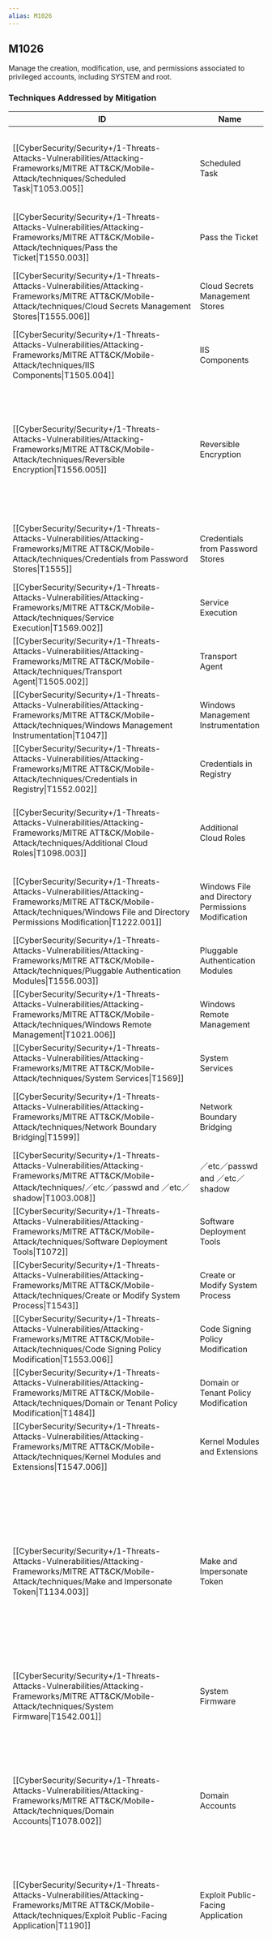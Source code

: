 ```yaml
---
alias: M1026
---
```


## M1026

Manage the creation, modification, use, and permissions associated to privileged accounts, including SYSTEM and root.


### Techniques Addressed by Mitigation

| ID | Name | Description |
| --- | --- | --- |
| [[CyberSecurity/Security+/1-Threats-Attacks-Vulnerabilities/Attacking-Frameworks/MITRE ATT&CK/Mobile-Attack/techniques/Scheduled Task\|T1053.005]] | Scheduled Task | Configure the Increase Scheduling Priority option to only allow the Administrators group the rights to schedule a priority process. This can be configured through GPO: Computer Configuration > [Policies] > Windows Settings > Security Settings > Local Policies > User Rights Assignment: Increase scheduling priority. (Citation: TechNet Scheduling Priority) |
| [[CyberSecurity/Security+/1-Threats-Attacks-Vulnerabilities/Attacking-Frameworks/MITRE ATT&CK/Mobile-Attack/techniques/Pass the Ticket\|T1550.003]] | Pass the Ticket | Limit domain admin account permissions to domain controllers and limited servers. Delegate other admin functions to separate accounts.(Citation: ADSecurity AD Kerberos Attacks) |
| [[CyberSecurity/Security+/1-Threats-Attacks-Vulnerabilities/Attacking-Frameworks/MITRE ATT&CK/Mobile-Attack/techniques/Cloud Secrets Management Stores\|T1555.006]] | Cloud Secrets Management Stores | Limit the number of cloud accounts and services with permission to query the secrets manager to only those required. Ensure that accounts and services with permissions to query the secrets manager only have access to the secrets they require. |
| [[CyberSecurity/Security+/1-Threats-Attacks-Vulnerabilities/Attacking-Frameworks/MITRE ATT&CK/Mobile-Attack/techniques/IIS Components\|T1505.004]] | IIS Components | Do not allow administrator accounts that have permissions to add IIS components to be used for day-to-day operations that may expose these permissions to potential adversaries and/or other unprivileged systems. |
| [[CyberSecurity/Security+/1-Threats-Attacks-Vulnerabilities/Attacking-Frameworks/MITRE ATT&CK/Mobile-Attack/techniques/Reversible Encryption\|T1556.005]] | Reversible Encryption | Audit domain and local accounts as well as their permission levels routinely to look for situations that could allow an adversary to gain wide access by obtaining credentials of a privileged account.(Citation: TechNet Credential Theft)(Citation: TechNet Least Privilege) These audits should also include if default accounts have been enabled, or if new local accounts are created that have not be authorized. Follow best practices for design and administration of an enterprise network to limit privileged account use across administrative tiers.(Citation: Microsoft Securing Privileged Access) |
| [[CyberSecurity/Security+/1-Threats-Attacks-Vulnerabilities/Attacking-Frameworks/MITRE ATT&CK/Mobile-Attack/techniques/Credentials from Password Stores\|T1555]] | Credentials from Password Stores | Limit the number of accounts and services with permission to query information from password stores to only those required. Ensure that accounts and services with permissions to query password stores only have access to the secrets they require. |
| [[CyberSecurity/Security+/1-Threats-Attacks-Vulnerabilities/Attacking-Frameworks/MITRE ATT&CK/Mobile-Attack/techniques/Service Execution\|T1569.002]] | Service Execution | Ensure that permissions disallow services that run at a higher permissions level from being created or interacted with by a user with a lower permission level. |
| [[CyberSecurity/Security+/1-Threats-Attacks-Vulnerabilities/Attacking-Frameworks/MITRE ATT&CK/Mobile-Attack/techniques/Transport Agent\|T1505.002]] | Transport Agent | Do not allow administrator accounts that have permissions to add component software on these services to be used for day-to-day operations that may expose them to potential adversaries on unprivileged systems.  |
| [[CyberSecurity/Security+/1-Threats-Attacks-Vulnerabilities/Attacking-Frameworks/MITRE ATT&CK/Mobile-Attack/techniques/Windows Management Instrumentation\|T1047]] | Windows Management Instrumentation | Prevent credential overlap across systems of administrator and privileged accounts. (Citation: FireEye WMI 2015) |
| [[CyberSecurity/Security+/1-Threats-Attacks-Vulnerabilities/Attacking-Frameworks/MITRE ATT&CK/Mobile-Attack/techniques/Credentials in Registry\|T1552.002]] | Credentials in Registry | If it is necessary that software must store credentials in the Registry, then ensure the associated accounts have limited permissions so they cannot be abused if obtained by an adversary. |
| [[CyberSecurity/Security+/1-Threats-Attacks-Vulnerabilities/Attacking-Frameworks/MITRE ATT&CK/Mobile-Attack/techniques/Additional Cloud Roles\|T1098.003]] | Additional Cloud Roles | Ensure that all accounts use the least privileges they require. In Azure AD environments, consider using Privileged Identity Management (PIM) to define roles that require two or more approvals before assignment to users.(Citation: Microsoft Requests for Azure AD Roles in Privileged Identity Management) |
| [[CyberSecurity/Security+/1-Threats-Attacks-Vulnerabilities/Attacking-Frameworks/MITRE ATT&CK/Mobile-Attack/techniques/Windows File and Directory Permissions Modification\|T1222.001]] | Windows File and Directory Permissions Modification | Ensure critical system files as well as those known to be abused by adversaries have restrictive permissions and are owned by an appropriately privileged account, especially if access is not required by users nor will inhibit system functionality. |
| [[CyberSecurity/Security+/1-Threats-Attacks-Vulnerabilities/Attacking-Frameworks/MITRE ATT&CK/Mobile-Attack/techniques/Pluggable Authentication Modules\|T1556.003]] | Pluggable Authentication Modules | Limit access to the root account and prevent users from modifying PAM components through proper privilege separation (ex SELinux, grsecurity, AppArmor, etc.) and limiting Privilege Escalation opportunities. |
| [[CyberSecurity/Security+/1-Threats-Attacks-Vulnerabilities/Attacking-Frameworks/MITRE ATT&CK/Mobile-Attack/techniques/Windows Remote Management\|T1021.006]] | Windows Remote Management | If the service is necessary, lock down critical enclaves with separate WinRM accounts and permissions. |
| [[CyberSecurity/Security+/1-Threats-Attacks-Vulnerabilities/Attacking-Frameworks/MITRE ATT&CK/Mobile-Attack/techniques/System Services\|T1569]] | System Services | Ensure that permissions disallow services that run at a higher permissions level from being created or interacted with by a user with a lower permission level. |
| [[CyberSecurity/Security+/1-Threats-Attacks-Vulnerabilities/Attacking-Frameworks/MITRE ATT&CK/Mobile-Attack/techniques/Network Boundary Bridging\|T1599]] | Network Boundary Bridging | Restrict administrator accounts to as few individuals as possible, following least privilege principles.  Prevent credential overlap across systems of administrator and privileged accounts, particularly between network and non-network platforms, such as servers or endpoints. |
| [[CyberSecurity/Security+/1-Threats-Attacks-Vulnerabilities/Attacking-Frameworks/MITRE ATT&CK/Mobile-Attack/techniques/／etc／passwd and ／etc／shadow\|T1003.008]] | ／etc／passwd and ／etc／shadow | Follow best practices in restricting access to privileged accounts to avoid hostile programs from accessing such sensitive information. |
| [[CyberSecurity/Security+/1-Threats-Attacks-Vulnerabilities/Attacking-Frameworks/MITRE ATT&CK/Mobile-Attack/techniques/Software Deployment Tools\|T1072]] | Software Deployment Tools | Grant access to application deployment systems only to a limited number of authorized administrators. |
| [[CyberSecurity/Security+/1-Threats-Attacks-Vulnerabilities/Attacking-Frameworks/MITRE ATT&CK/Mobile-Attack/techniques/Create or Modify System Process\|T1543]] | Create or Modify System Process | Manage the creation, modification, use, and permissions associated to privileged accounts, including SYSTEM and root. |
| [[CyberSecurity/Security+/1-Threats-Attacks-Vulnerabilities/Attacking-Frameworks/MITRE ATT&CK/Mobile-Attack/techniques/Code Signing Policy Modification\|T1553.006]] | Code Signing Policy Modification | Limit the usage of local administrator and domain administrator accounts to be used for day-to-day operations that may expose them to potential adversaries. |
| [[CyberSecurity/Security+/1-Threats-Attacks-Vulnerabilities/Attacking-Frameworks/MITRE ATT&CK/Mobile-Attack/techniques/Domain or Tenant Policy Modification\|T1484]] | Domain or Tenant Policy Modification | Use least privilege and protect administrative access to the Domain Controller and Active Directory Federation Services (AD FS) server. Do not create service accounts with administrative privileges. |
| [[CyberSecurity/Security+/1-Threats-Attacks-Vulnerabilities/Attacking-Frameworks/MITRE ATT&CK/Mobile-Attack/techniques/Kernel Modules and Extensions\|T1547.006]] | Kernel Modules and Extensions | Limit access to the root account and prevent users from loading kernel modules and extensions through proper privilege separation and limiting Privilege Escalation opportunities. |
| [[CyberSecurity/Security+/1-Threats-Attacks-Vulnerabilities/Attacking-Frameworks/MITRE ATT&CK/Mobile-Attack/techniques/Make and Impersonate Token\|T1134.003]] | Make and Impersonate Token | Limit permissions so that users and user groups cannot create tokens. This setting should be defined for the local system account only. GPO: Computer Configuration > [Policies] > Windows Settings > Security Settings > Local Policies > User Rights Assignment: Create a token object. (Citation: Microsoft Create Token) Also define who can create a process level token to only the local and network service through GPO: Computer Configuration > [Policies] > Windows Settings > Security Settings > Local Policies > User Rights Assignment: Replace a process level token.(Citation: Microsoft Replace Process Token)<br /><br />Administrators should log in as a standard user but run their tools with administrator privileges using the built-in access token manipulation command <code>runas</code>.(Citation: Microsoft runas) |
| [[CyberSecurity/Security+/1-Threats-Attacks-Vulnerabilities/Attacking-Frameworks/MITRE ATT&CK/Mobile-Attack/techniques/System Firmware\|T1542.001]] | System Firmware | Prevent adversary access to privileged accounts or access necessary to perform this technique. |
| [[CyberSecurity/Security+/1-Threats-Attacks-Vulnerabilities/Attacking-Frameworks/MITRE ATT&CK/Mobile-Attack/techniques/Domain Accounts\|T1078.002]] | Domain Accounts | Audit domain account permission levels routinely to look for situations that could allow an adversary to gain wide access by obtaining credentials of a privileged account. Do not put user or admin domain accounts in the local administrator groups across systems unless they are tightly controlled and use of accounts is segmented, as this is often equivalent to having a local administrator account with the same password on all systems. Follow best practices for design and administration of an enterprise network to limit privileged account use across administrative tiers. Limit credential overlap across systems to prevent access if account credentials are obtained. |
| [[CyberSecurity/Security+/1-Threats-Attacks-Vulnerabilities/Attacking-Frameworks/MITRE ATT&CK/Mobile-Attack/techniques/Exploit Public-Facing Application\|T1190]] | Exploit Public-Facing Application | Use least privilege for service accounts will limit what permissions the exploited process gets on the rest of the system. |
| [[CyberSecurity/Security+/1-Threats-Attacks-Vulnerabilities/Attacking-Frameworks/MITRE ATT&CK/Mobile-Attack/techniques/Cloud Accounts\|T1078.004]] | Cloud Accounts | Review privileged cloud account permission levels routinely to look for those that could allow an adversary to gain wide access, such as Global Administrator and Privileged Role Administrator in Azure AD.(Citation: TechNet Credential Theft)(Citation: TechNet Least Privilege)(Citation: Microsoft Azure security baseline for Azure Active Directory) These reviews should also check if new privileged cloud accounts have been created that were not authorized. For example, in Azure AD environments configure alerts to notify when accounts have gone many days without using privileged roles, as these roles may be able to be removed.(Citation: Microsoft Security Alerts for Azure AD Roles) Consider using temporary, just-in-time (JIT) privileged access to Azure AD resources rather than permanently assigning privileged roles.(Citation: Microsoft Azure security baseline for Azure Active Directory) |
| [[CyberSecurity/Security+/1-Threats-Attacks-Vulnerabilities/Attacking-Frameworks/MITRE ATT&CK/Mobile-Attack/techniques/Local Accounts\|T1078.003]] | Local Accounts | Audit local accounts permission levels routinely to look for situations that could allow an adversary to gain wide access by obtaining credentials of a privileged account. (Citation: TechNet Credential Theft) (Citation: TechNet Least Privilege) Limit the usage of local administrator accounts to be used for day-to-day operations that may expose them to potential adversaries. <br /><br />For example, audit the use of service accounts in Kubernetes, and avoid automatically granting them access to the Kubernetes API if this is not required.(Citation: Kubernetes Service Accounts) Implementing LAPS may also help prevent reuse of local administrator credentials across a domain.(Citation: Microsoft Remote Use of Local) |
| [[CyberSecurity/Security+/1-Threats-Attacks-Vulnerabilities/Attacking-Frameworks/MITRE ATT&CK/Mobile-Attack/techniques/Silver Ticket\|T1558.002]] | Silver Ticket | Limit service accounts to minimal required privileges, including membership in privileged groups such as Domain Administrators.(Citation: AdSecurity Cracking Kerberos Dec 2015) |
| [[CyberSecurity/Security+/1-Threats-Attacks-Vulnerabilities/Attacking-Frameworks/MITRE ATT&CK/Mobile-Attack/techniques/Build Image on Host\|T1612]] | Build Image on Host | Ensure containers are not running as root by default. In Kubernetes environments, consider defining Pod Security Standards that prevent pods from running privileged containers.(Citation: Kubernetes Hardening Guide) |
| [[CyberSecurity/Security+/1-Threats-Attacks-Vulnerabilities/Attacking-Frameworks/MITRE ATT&CK/Mobile-Attack/techniques/Trust Modification\|T1484.002]] | Trust Modification | Use the principal of least privilege and protect administrative access to domain trusts and identity tenants. |
| [[CyberSecurity/Security+/1-Threats-Attacks-Vulnerabilities/Attacking-Frameworks/MITRE ATT&CK/Mobile-Attack/techniques/Additional Email Delegate Permissions\|T1098.002]] | Additional Email Delegate Permissions | Do not allow domain administrator accounts to be used for day-to-day operations that may expose them to potential adversaries on unprivileged systems. |
| [[CyberSecurity/Security+/1-Threats-Attacks-Vulnerabilities/Attacking-Frameworks/MITRE ATT&CK/Mobile-Attack/techniques/NTDS\|T1003.003]] | NTDS | Do not put user or admin domain accounts in the local administrator groups across systems unless they are tightly controlled, as this is often equivalent to having a local administrator account with the same password on all systems. Follow best practices for design and administration of an enterprise network to limit privileged account use across administrative tiers. |
| [[CyberSecurity/Security+/1-Threats-Attacks-Vulnerabilities/Attacking-Frameworks/MITRE ATT&CK/Mobile-Attack/techniques/Linux and Mac File and Directory Permissions Modification\|T1222.002]] | Linux and Mac File and Directory Permissions Modification | Ensure critical system files as well as those known to be abused by adversaries have restrictive permissions and are owned by an appropriately privileged account, especially if access is not required by users nor will inhibit system functionality. |
| [[CyberSecurity/Security+/1-Threats-Attacks-Vulnerabilities/Attacking-Frameworks/MITRE ATT&CK/Mobile-Attack/techniques/TFTP Boot\|T1542.005]] | TFTP Boot | Use of Authentication, Authorization, and Accounting (AAA) systems will limit actions administrators can perform and provide a history of user actions to detect unauthorized use and abuse. TACACS+ can keep control over which commands administrators are permitted to use through the configuration of authentication and command authorization. (Citation: Cisco IOS Software Integrity Assurance - AAA) (Citation: Cisco IOS Software Integrity Assurance - TACACS) |
| [[CyberSecurity/Security+/1-Threats-Attacks-Vulnerabilities/Attacking-Frameworks/MITRE ATT&CK/Mobile-Attack/techniques/Create Process with Token\|T1134.002]] | Create Process with Token | Limit permissions so that users and user groups cannot create tokens. This setting should be defined for the local system account only. GPO: Computer Configuration > [Policies] > Windows Settings > Security Settings > Local Policies > User Rights Assignment: Create a token object. (Citation: Microsoft Create Token) Also define who can create a process level token to only the local and network service through GPO: Computer Configuration > [Policies] > Windows Settings > Security Settings > Local Policies > User Rights Assignment: Replace a process level token.(Citation: Microsoft Replace Process Token)<br /><br />Administrators should log in as a standard user but run their tools with administrator privileges using the built-in access token manipulation command <code>runas</code>.(Citation: Microsoft runas) |
| [[CyberSecurity/Security+/1-Threats-Attacks-Vulnerabilities/Attacking-Frameworks/MITRE ATT&CK/Mobile-Attack/techniques/Forge Web Credentials\|T1606]] | Forge Web Credentials | Restrict permissions and access to the AD FS server to only originate from privileged access workstations.(Citation: FireEye ADFS) |
| [[CyberSecurity/Security+/1-Threats-Attacks-Vulnerabilities/Attacking-Frameworks/MITRE ATT&CK/Mobile-Attack/techniques/Component Object Model\|T1559.001]] | Component Object Model | Modify Registry settings (directly or using Dcomcnfg.exe) in `HKEY_LOCAL_MACHINE\\SOFTWARE\\Classes\\AppID\\{AppID_GUID}` associated with the process-wide security of individual COM applications.(Citation: Microsoft Process Wide Com Keys)<br /><br />Modify Registry settings (directly or using Dcomcnfg.exe) in `HKEY_LOCAL_MACHINE\\SOFTWARE\\Microsoft\\Ole` associated with system-wide security defaults for all COM applications that do no set their own process-wide security.(Citation: Microsoft System Wide Com Keys) (Citation: Microsoft COM ACL) |
| [[CyberSecurity/Security+/1-Threats-Attacks-Vulnerabilities/Attacking-Frameworks/MITRE ATT&CK/Mobile-Attack/techniques/Escape to Host\|T1611]] | Escape to Host | Ensure containers are not running as root by default and do not use unnecessary privileges or mounted components. In Kubernetes environments, consider defining Pod Security Standards that prevent pods from running privileged containers.(Citation: Kubernetes Hardening Guide) |
| [[CyberSecurity/Security+/1-Threats-Attacks-Vulnerabilities/Attacking-Frameworks/MITRE ATT&CK/Mobile-Attack/techniques/Cloud Account\|T1136.003]] | Cloud Account | Limit the number of accounts with permissions to create other accounts. Do not allow privileged accounts to be used for day-to-day operations that may expose them to potential adversaries on unprivileged systems. |
| [[CyberSecurity/Security+/1-Threats-Attacks-Vulnerabilities/Attacking-Frameworks/MITRE ATT&CK/Mobile-Attack/techniques/System Binary Proxy Execution\|T1218]] | System Binary Proxy Execution | Restrict execution of particularly vulnerable binaries to privileged accounts or groups that need to use it to lessen the opportunities for malicious usage. |
| [[CyberSecurity/Security+/1-Threats-Attacks-Vulnerabilities/Attacking-Frameworks/MITRE ATT&CK/Mobile-Attack/techniques/Use Alternate Authentication Material\|T1550]] | Use Alternate Authentication Material | Limit credential overlap across systems to prevent the damage of credential compromise and reduce the adversary's ability to perform Lateral Movement between systems. |
| [[CyberSecurity/Security+/1-Threats-Attacks-Vulnerabilities/Attacking-Frameworks/MITRE ATT&CK/Mobile-Attack/techniques/Container Orchestration Job\|T1053.007]] | Container Orchestration Job | Ensure containers are not running as root by default. In Kubernetes environments, consider defining Pod Security Standards that prevent pods from running privileged containers.(Citation: Kubernetes Hardening Guide) |
| [[CyberSecurity/Security+/1-Threats-Attacks-Vulnerabilities/Attacking-Frameworks/MITRE ATT&CK/Mobile-Attack/techniques/Subvert Trust Controls\|T1553]] | Subvert Trust Controls | Manage the creation, modification, use, and permissions associated to privileged accounts, including SYSTEM and root. |
| [[CyberSecurity/Security+/1-Threats-Attacks-Vulnerabilities/Attacking-Frameworks/MITRE ATT&CK/Mobile-Attack/techniques/Security Account Manager\|T1003.002]] | Security Account Manager | Do not put user or admin domain accounts in the local administrator groups across systems unless they are tightly controlled, as this is often equivalent to having a local administrator account with the same password on all systems. Follow best practices for design and administration of an enterprise network to limit privileged account use across administrative tiers. |
| [[CyberSecurity/Security+/1-Threats-Attacks-Vulnerabilities/Attacking-Frameworks/MITRE ATT&CK/Mobile-Attack/techniques/Process Injection\|T1055]] | Process Injection | Utilize Yama (ex: /proc/sys/kernel/yama/ptrace_scope) to mitigate ptrace based process injection by restricting the use of ptrace to privileged users only. Other mitigation controls involve the deployment of security kernel modules that provide advanced access control and process restrictions such as SELinux, grsecurity, and AppArmor. |
| [[CyberSecurity/Security+/1-Threats-Attacks-Vulnerabilities/Attacking-Frameworks/MITRE ATT&CK/Mobile-Attack/techniques/Abuse Elevation Control Mechanism\|T1548]] | Abuse Elevation Control Mechanism | Remove users from the local administrator group on systems.<br /><br />By requiring a password, even if an adversary can get terminal access, they must know the password to run anything in the sudoers file. Setting the timestamp_timeout to 0 will require the user to input their password every time sudo is executed. |
| [[CyberSecurity/Security+/1-Threats-Attacks-Vulnerabilities/Attacking-Frameworks/MITRE ATT&CK/Mobile-Attack/techniques/Domain Controller Authentication\|T1556.001]] | Domain Controller Authentication | Audit domain and local accounts as well as their permission levels routinely to look for situations that could allow an adversary to gain wide access by obtaining credentials of a privileged account. (Citation: TechNet Credential Theft) (Citation: TechNet Least Privilege) These audits should also include if default accounts have been enabled, or if new local accounts are created that have not be authorized. Follow best practices for design and administration of an enterprise network to limit privileged account use across administrative tiers. (Citation: Microsoft Securing Privileged Access) |
| [[CyberSecurity/Security+/1-Threats-Attacks-Vulnerabilities/Attacking-Frameworks/MITRE ATT&CK/Mobile-Attack/techniques/Container API\|T1552.007]] | Container API | Use the principle of least privilege for privileged accounts such as the service account in Kubernetes. For example, if a pod is not required to access the Kubernetes API, consider disabling the service account altogether.(Citation: Kubernetes Service Accounts) |
| [[CyberSecurity/Security+/1-Threats-Attacks-Vulnerabilities/Attacking-Frameworks/MITRE ATT&CK/Mobile-Attack/techniques/Valid Accounts\|T1078]] | Valid Accounts | Audit domain and local accounts as well as their permission levels routinely to look for situations that could allow an adversary to gain wide access by obtaining credentials of a privileged account. (Citation: TechNet Credential Theft) (Citation: TechNet Least Privilege) These audits should also include if default accounts have been enabled, or if new local accounts are created that have not be authorized. Follow best practices for design and administration of an enterprise network to limit privileged account use across administrative tiers. (Citation: Microsoft Securing Privileged Access) |
| [[CyberSecurity/Security+/1-Threats-Attacks-Vulnerabilities/Attacking-Frameworks/MITRE ATT&CK/Mobile-Attack/techniques/Additional Cloud Credentials\|T1098.001]] | Additional Cloud Credentials | Do not allow domain administrator or root accounts to be used for day-to-day operations that may expose them to potential adversaries on unprivileged systems. |
| [[CyberSecurity/Security+/1-Threats-Attacks-Vulnerabilities/Attacking-Frameworks/MITRE ATT&CK/Mobile-Attack/techniques/Implant Internal Image\|T1525]] | Implant Internal Image | Limit permissions associated with creating and modifying platform images or containers based on the principle of least privilege. |
| [[CyberSecurity/Security+/1-Threats-Attacks-Vulnerabilities/Attacking-Frameworks/MITRE ATT&CK/Mobile-Attack/techniques/Scheduled Task／Job\|T1053]] | Scheduled Task／Job | Configure the Increase Scheduling Priority option to only allow the Administrators group the rights to schedule a priority process. This can be can be configured through GPO: Computer Configuration > [Policies] > Windows Settings > Security Settings > Local Policies > User Rights Assignment: Increase scheduling priority. (Citation: TechNet Scheduling Priority) |
| [[CyberSecurity/Security+/1-Threats-Attacks-Vulnerabilities/Attacking-Frameworks/MITRE ATT&CK/Mobile-Attack/techniques/Bypass User Account Control\|T1548.002]] | Bypass User Account Control | Remove users from the local administrator group on systems. |
| [[CyberSecurity/Security+/1-Threats-Attacks-Vulnerabilities/Attacking-Frameworks/MITRE ATT&CK/Mobile-Attack/techniques/SMB／Windows Admin Shares\|T1021.002]] | SMB／Windows Admin Shares | Deny remote use of local admin credentials to log into systems. Do not allow domain user accounts to be in the local Administrators group multiple systems. |
| [[CyberSecurity/Security+/1-Threats-Attacks-Vulnerabilities/Attacking-Frameworks/MITRE ATT&CK/Mobile-Attack/techniques/TCC Manipulation\|T1548.006]] | TCC Manipulation | Remove unnecessary users from the local administrator group on systems. |
| [[CyberSecurity/Security+/1-Threats-Attacks-Vulnerabilities/Attacking-Frameworks/MITRE ATT&CK/Mobile-Attack/techniques/Bootkit\|T1542.003]] | Bootkit | Ensure proper permissions are in place to help prevent adversary access to privileged accounts necessary to install a bootkit. |
| [[CyberSecurity/Security+/1-Threats-Attacks-Vulnerabilities/Attacking-Frameworks/MITRE ATT&CK/Mobile-Attack/techniques/File and Directory Permissions Modification\|T1222]] | File and Directory Permissions Modification | Ensure critical system files as well as those known to be abused by adversaries have restrictive permissions and are owned by an appropriately privileged account, especially if access is not required by users nor will inhibit system functionality. |
| [[CyberSecurity/Security+/1-Threats-Attacks-Vulnerabilities/Attacking-Frameworks/MITRE ATT&CK/Mobile-Attack/techniques/Container Administration Command\|T1609]] | Container Administration Command | Ensure containers are not running as root by default. In Kubernetes environments, consider defining Pod Security Standards that prevent pods from running privileged containers and using the `NodeRestriction` admission controller to deny the kublet access to nodes and pods outside of the node it belongs to.(Citation: Kubernetes Hardening Guide) (Citation: Kubernetes Admission Controllers) |
| [[CyberSecurity/Security+/1-Threats-Attacks-Vulnerabilities/Attacking-Frameworks/MITRE ATT&CK/Mobile-Attack/techniques/Safe Mode Boot\|T1562.009]] | Safe Mode Boot | Restrict administrator accounts to as few individuals as possible, following least privilege principles, that may be abused to remotely boot a machine in safe mode.(Citation: CyberArk Labs Safe Mode 2016) |
| [[CyberSecurity/Security+/1-Threats-Attacks-Vulnerabilities/Attacking-Frameworks/MITRE ATT&CK/Mobile-Attack/techniques/Exploitation of Remote Services\|T1210]] | Exploitation of Remote Services | Minimize permissions and access for service accounts to limit impact of exploitation. |
| [[CyberSecurity/Security+/1-Threats-Attacks-Vulnerabilities/Attacking-Frameworks/MITRE ATT&CK/Mobile-Attack/techniques/Account Manipulation\|T1098]] | Account Manipulation | Do not allow domain administrator accounts to be used for day-to-day operations that may expose them to potential adversaries on unprivileged systems. |
| [[CyberSecurity/Security+/1-Threats-Attacks-Vulnerabilities/Attacking-Frameworks/MITRE ATT&CK/Mobile-Attack/techniques/OS Credential Dumping\|T1003]] | OS Credential Dumping | Windows:<br />Do not put user or admin domain accounts in the local administrator groups across systems unless they are tightly controlled, as this is often equivalent to having a local administrator account with the same password on all systems. Follow best practices for design and administration of an enterprise network to limit privileged account use across administrative tiers.(Citation: Microsoft Securing Privileged Access)<br /><br />Linux:<br />Scraping the passwords from memory requires root privileges. Follow best practices in restricting access to privileged accounts to avoid hostile programs from accessing such sensitive regions of memory. |
| [[CyberSecurity/Security+/1-Threats-Attacks-Vulnerabilities/Attacking-Frameworks/MITRE ATT&CK/Mobile-Attack/techniques/Event Triggered Execution\|T1546]] | Event Triggered Execution | Manage the creation, modification, use, and permissions associated to privileged accounts, including SYSTEM and root. |
| [[CyberSecurity/Security+/1-Threats-Attacks-Vulnerabilities/Attacking-Frameworks/MITRE ATT&CK/Mobile-Attack/techniques/Patch System Image\|T1601.001]] | Patch System Image | Restrict administrator accounts to as few individuals as possible, following least privilege principles.  Prevent credential overlap across systems of administrator and privileged accounts, particularly between network and non-network platforms, such as servers or endpoints. |
| [[CyberSecurity/Security+/1-Threats-Attacks-Vulnerabilities/Attacking-Frameworks/MITRE ATT&CK/Mobile-Attack/techniques/Golden Ticket\|T1558.001]] | Golden Ticket | Limit domain admin account permissions to domain controllers and limited servers. Delegate other admin functions to separate accounts. |
| [[CyberSecurity/Security+/1-Threats-Attacks-Vulnerabilities/Attacking-Frameworks/MITRE ATT&CK/Mobile-Attack/techniques/Hybrid Identity\|T1556.007]] | Hybrid Identity | Limit on-premises accounts with access to the hybrid identity solution in place. For example, limit Azure AD Global Administrator accounts to only those required, and ensure that these are dedicated cloud-only accounts rather than hybrid ones.(Citation: MagicWeb) |
| [[CyberSecurity/Security+/1-Threats-Attacks-Vulnerabilities/Attacking-Frameworks/MITRE ATT&CK/Mobile-Attack/techniques/Windows Management Instrumentation Event Subscription\|T1546.003]] | Windows Management Instrumentation Event Subscription | Prevent credential overlap across systems of administrator and privileged accounts.(Citation: FireEye WMI 2015) |
| [[CyberSecurity/Security+/1-Threats-Attacks-Vulnerabilities/Attacking-Frameworks/MITRE ATT&CK/Mobile-Attack/techniques/LSASS Memory\|T1003.001]] | LSASS Memory | Do not put user or admin domain accounts in the local administrator groups across systems unless they are tightly controlled, as this is often equivalent to having a local administrator account with the same password on all systems. Follow best practices for design and administration of an enterprise network to limit privileged account use across administrative tiers. |
| [[CyberSecurity/Security+/1-Threats-Attacks-Vulnerabilities/Attacking-Frameworks/MITRE ATT&CK/Mobile-Attack/techniques/Command and Scripting Interpreter\|T1059]] | Command and Scripting Interpreter | When PowerShell is necessary, consider restricting PowerShell execution policy to administrators. Be aware that there are methods of bypassing the PowerShell execution policy, depending on environment configuration.(Citation: Netspi PowerShell Execution Policy Bypass)<br /><br />PowerShell JEA (Just Enough Administration) may also be used to sandbox administration and limit what commands admins/users can execute through remote PowerShell sessions.(Citation: Microsoft PS JEA) |
| [[CyberSecurity/Security+/1-Threats-Attacks-Vulnerabilities/Attacking-Frameworks/MITRE ATT&CK/Mobile-Attack/techniques/Web Portal Capture\|T1056.003]] | Web Portal Capture | Do not allow administrator accounts that have permissions to modify the Web content of organization login portals to be used for day-to-day operations that may expose them to potential adversaries on unprivileged systems. |
| [[CyberSecurity/Security+/1-Threats-Attacks-Vulnerabilities/Attacking-Frameworks/MITRE ATT&CK/Mobile-Attack/techniques/Pass the Hash\|T1550.002]] | Pass the Hash | Limit credential overlap across systems to prevent the damage of credential compromise and reduce the adversary's ability to perform Lateral Movement between systems. |
| [[CyberSecurity/Security+/1-Threats-Attacks-Vulnerabilities/Attacking-Frameworks/MITRE ATT&CK/Mobile-Attack/techniques/Downgrade System Image\|T1601.002]] | Downgrade System Image | Restrict administrator accounts to as few individuals as possible, following least privilege principles.  Prevent credential overlap across systems of administrator and privileged accounts, particularly between network and non-network platforms, such as servers or endpoints. |
| [[CyberSecurity/Security+/1-Threats-Attacks-Vulnerabilities/Attacking-Frameworks/MITRE ATT&CK/Mobile-Attack/techniques/Pre-OS Boot\|T1542]] | Pre-OS Boot | Ensure proper permissions are in place to help prevent adversary access to privileged accounts necessary to perform these actions |
| [[CyberSecurity/Security+/1-Threats-Attacks-Vulnerabilities/Attacking-Frameworks/MITRE ATT&CK/Mobile-Attack/techniques/Create Account\|T1136]] | Create Account | Limit the number of accounts with permissions to create other accounts. Do not allow domain administrator accounts to be used for day-to-day operations that may expose them to potential adversaries on unprivileged systems. |
| [[CyberSecurity/Security+/1-Threats-Attacks-Vulnerabilities/Attacking-Frameworks/MITRE ATT&CK/Mobile-Attack/techniques/Firmware Corruption\|T1495]] | Firmware Corruption | Prevent adversary access to privileged accounts or access necessary to replace system firmware. |
| [[CyberSecurity/Security+/1-Threats-Attacks-Vulnerabilities/Attacking-Frameworks/MITRE ATT&CK/Mobile-Attack/techniques/SAML Tokens\|T1606.002]] | SAML Tokens | Restrict permissions and access to the AD FS server to only originate from privileged access workstations.(Citation: FireEye ADFS) |
| [[CyberSecurity/Security+/1-Threats-Attacks-Vulnerabilities/Attacking-Frameworks/MITRE ATT&CK/Mobile-Attack/techniques/RDP Hijacking\|T1563.002]] | RDP Hijacking | Consider removing the local Administrators group from the list of groups allowed to log in through RDP. |
| [[CyberSecurity/Security+/1-Threats-Attacks-Vulnerabilities/Attacking-Frameworks/MITRE ATT&CK/Mobile-Attack/techniques/Access Token Manipulation\|T1134]] | Access Token Manipulation | Limit permissions so that users and user groups cannot create tokens. This setting should be defined for the local system account only. GPO: Computer Configuration > [Policies] > Windows Settings > Security Settings > Local Policies > User Rights Assignment: Create a token object. (Citation: Microsoft Create Token) Also define who can create a process level token to only the local and network service through GPO: Computer Configuration > [Policies] > Windows Settings > Security Settings > Local Policies > User Rights Assignment: Replace a process level token.(Citation: Microsoft Replace Process Token)<br /><br />Administrators should log in as a standard user but run their tools with administrator privileges using the built-in access token manipulation command <code>runas</code>.(Citation: Microsoft runas) |
| [[CyberSecurity/Security+/1-Threats-Attacks-Vulnerabilities/Attacking-Frameworks/MITRE ATT&CK/Mobile-Attack/techniques/Systemd Service\|T1543.002]] | Systemd Service | The creation and modification of systemd service unit files is generally reserved for administrators such as the Linux root user and other users with superuser privileges.  |
| [[CyberSecurity/Security+/1-Threats-Attacks-Vulnerabilities/Attacking-Frameworks/MITRE ATT&CK/Mobile-Attack/techniques/Local Account\|T1136.001]] | Local Account | Limit the number of accounts permitted to create other accounts. Limit the usage of local administrator accounts to be used for day-to-day operations that may expose them to potential adversaries. |
| [[CyberSecurity/Security+/1-Threats-Attacks-Vulnerabilities/Attacking-Frameworks/MITRE ATT&CK/Mobile-Attack/techniques/Cached Domain Credentials\|T1003.005]] | Cached Domain Credentials | Do not put user or admin domain accounts in the local administrator groups across systems unless they are tightly controlled, as this is often equivalent to having a local administrator account with the same password on all systems. Follow best practices for design and administration of an enterprise network to limit privileged account use across administrative tiers. |
| [[CyberSecurity/Security+/1-Threats-Attacks-Vulnerabilities/Attacking-Frameworks/MITRE ATT&CK/Mobile-Attack/techniques/Network Device Authentication\|T1556.004]] | Network Device Authentication | Restrict administrator accounts to as few individuals as possible, following least privilege principles.  Prevent credential overlap across systems of administrator and privileged accounts, particularly between network and non-network platforms, such as servers or endpoints. |
| [[CyberSecurity/Security+/1-Threats-Attacks-Vulnerabilities/Attacking-Frameworks/MITRE ATT&CK/Mobile-Attack/techniques/LSA Secrets\|T1003.004]] | LSA Secrets | Follow best practices for design and administration of an enterprise network to limit privileged account use across administrative tiers.(Citation: Tilbury Windows Credentials) |
| [[CyberSecurity/Security+/1-Threats-Attacks-Vulnerabilities/Attacking-Frameworks/MITRE ATT&CK/Mobile-Attack/techniques/Cloud API\|T1059.009]] | Cloud API | Use of proper Identity and Access Management (IAM) with Role Based Access Control (RBAC) policies to limit actions administrators can perform and provide a history of administrative actions to detect unauthorized use and abuse. |
| [[CyberSecurity/Security+/1-Threats-Attacks-Vulnerabilities/Attacking-Frameworks/MITRE ATT&CK/Mobile-Attack/techniques/Inter-Process Communication\|T1559]] | Inter-Process Communication | Modify Registry settings (directly or using Dcomcnfg.exe) in `HKEY_LOCAL_MACHINE\\SOFTWARE\\Classes\\AppID\\{AppID_GUID}` associated with the process-wide security of individual COM applications.(Citation: Microsoft Process Wide Com Keys)<br /><br />Modify Registry settings (directly or using Dcomcnfg.exe) in `HKEY_LOCAL_MACHINE\\SOFTWARE\\Microsoft\\Ole` associated with system-wide security defaults for all COM applications that do no set their own process-wide security.(Citation: Microsoft System Wide Com Keys) (Citation: Microsoft COM ACL) |
| [[CyberSecurity/Security+/1-Threats-Attacks-Vulnerabilities/Attacking-Frameworks/MITRE ATT&CK/Mobile-Attack/techniques/SQL Stored Procedures\|T1505.001]] | SQL Stored Procedures | Do not allow administrator accounts that have permissions to add component software on these services to be used for day-to-day operations that may expose them to potential adversaries on unprivileged systems.  |
| [[CyberSecurity/Security+/1-Threats-Attacks-Vulnerabilities/Attacking-Frameworks/MITRE ATT&CK/Mobile-Attack/techniques/Ptrace System Calls\|T1055.008]] | Ptrace System Calls | Utilize Yama (ex: /proc/sys/kernel/yama/ptrace_scope) to mitigate ptrace based process injection by restricting the use of ptrace to privileged users only. Other mitigation controls involve the deployment of security kernel modules that provide advanced access control and process restrictions such as SELinux, grsecurity, and AppArmor.  |
| [[CyberSecurity/Security+/1-Threats-Attacks-Vulnerabilities/Attacking-Frameworks/MITRE ATT&CK/Mobile-Attack/techniques/Network Address Translation Traversal\|T1599.001]] | Network Address Translation Traversal | Restrict administrator accounts to as few individuals as possible, following least privilege principles.  Prevent credential overlap across systems of administrator and privileged accounts, particularly between network and non-network platforms, such as servers or endpoints. |
| [[CyberSecurity/Security+/1-Threats-Attacks-Vulnerabilities/Attacking-Frameworks/MITRE ATT&CK/Mobile-Attack/techniques/Proc Filesystem\|T1003.007]] | Proc Filesystem | Follow best practices in restricting access to privileged accounts to avoid hostile programs from accessing sensitive information. |
| [[CyberSecurity/Security+/1-Threats-Attacks-Vulnerabilities/Attacking-Frameworks/MITRE ATT&CK/Mobile-Attack/techniques/Token Impersonation／Theft\|T1134.001]] | Token Impersonation／Theft | Limit permissions so that users and user groups cannot create tokens. This setting should be defined for the local system account only. GPO: Computer Configuration > [Policies] > Windows Settings > Security Settings > Local Policies > User Rights Assignment: Create a token object. (Citation: Microsoft Create Token) Also define who can create a process level token to only the local and network service through GPO: Computer Configuration > [Policies] > Windows Settings > Security Settings > Local Policies > User Rights Assignment: Replace a process level token.(Citation: Microsoft Replace Process Token)<br /><br />Administrators should log in as a standard user but run their tools with administrator privileges using the built-in access token manipulation command <code>runas</code>.(Citation: Microsoft runas) |
| [[CyberSecurity/Security+/1-Threats-Attacks-Vulnerabilities/Attacking-Frameworks/MITRE ATT&CK/Mobile-Attack/techniques/DCSync\|T1003.006]] | DCSync | Do not put user or admin domain accounts in the local administrator groups across systems unless they are tightly controlled, as this is often equivalent to having a local administrator account with the same password on all systems. Follow best practices for design and administration of an enterprise network to limit privileged account use across administrative tiers. |
| [[CyberSecurity/Security+/1-Threats-Attacks-Vulnerabilities/Attacking-Frameworks/MITRE ATT&CK/Mobile-Attack/techniques/Modify Authentication Process\|T1556]] | Modify Authentication Process | Audit domain and local accounts as well as their permission levels routinely to look for situations that could allow an adversary to gain wide access by obtaining credentials of a privileged account. (Citation: TechNet Credential Theft) (Citation: TechNet Least Privilege) These audits should also include if default accounts have been enabled, or if new local accounts are created that have not be authorized. Follow best practices for design and administration of an enterprise network to limit privileged account use across administrative tiers. (Citation: Microsoft Securing Privileged Access)<br /><br />Limit access to the root account and prevent users from modifying protected components through proper privilege separation (ex SELinux, grsecurity, AppArmor, etc.) and limiting Privilege Escalation opportunities.<br /><br />Limit on-premises accounts with access to the hybrid identity solution in place. For example, limit Azure AD Global Administrator accounts to only those required, and ensure that these are dedicated cloud-only accounts rather than hybrid ones.(Citation: MagicWeb) |
| [[CyberSecurity/Security+/1-Threats-Attacks-Vulnerabilities/Attacking-Frameworks/MITRE ATT&CK/Mobile-Attack/techniques/Cloud Services\|T1021.007]] | Cloud Services | Limit the number of high-privileged domain and cloud accounts, and ensure that these are not used for day-to-day operations. Ensure that on-premises accounts do not have privileged cloud permissions and that isolated, cloud-only accounts are used for managing cloud environments.(Citation: Protecting Microsoft 365 From On-Premises Attacks) |
| [[CyberSecurity/Security+/1-Threats-Attacks-Vulnerabilities/Attacking-Frameworks/MITRE ATT&CK/Mobile-Attack/techniques/Modify System Image\|T1601]] | Modify System Image | Restrict administrator accounts to as few individuals as possible, following least privilege principles.  Prevent credential overlap across systems of administrator and privileged accounts, particularly between network and non-network platforms, such as servers or endpoints. |
| [[CyberSecurity/Security+/1-Threats-Attacks-Vulnerabilities/Attacking-Frameworks/MITRE ATT&CK/Mobile-Attack/techniques/At\|T1053.002]] | At | Configure the Increase Scheduling Priority option to only allow the Administrators group the rights to schedule a priority process. This can be configured through GPO: Computer Configuration > [Policies] > Windows Settings > Security Settings > Local Policies > User Rights Assignment: Increase scheduling priority. (Citation: TechNet Scheduling Priority) |
| [[CyberSecurity/Security+/1-Threats-Attacks-Vulnerabilities/Attacking-Frameworks/MITRE ATT&CK/Mobile-Attack/techniques/Unsecured Credentials\|T1552]] | Unsecured Credentials | If it is necessary that software must store credentials in the Registry, then ensure the associated accounts have limited permissions so they cannot be abused if obtained by an adversary. |
| [[CyberSecurity/Security+/1-Threats-Attacks-Vulnerabilities/Attacking-Frameworks/MITRE ATT&CK/Mobile-Attack/techniques/Remote Service Session Hijacking\|T1563]] | Remote Service Session Hijacking | Do not allow remote access to services as a privileged account unless necessary. |
| [[CyberSecurity/Security+/1-Threats-Attacks-Vulnerabilities/Attacking-Frameworks/MITRE ATT&CK/Mobile-Attack/techniques/SSH Hijacking\|T1563.001]] | SSH Hijacking | Do not allow remote access via SSH as root or other privileged accounts. |
| [[CyberSecurity/Security+/1-Threats-Attacks-Vulnerabilities/Attacking-Frameworks/MITRE ATT&CK/Mobile-Attack/techniques/PowerShell\|T1059.001]] | PowerShell | When PowerShell is necessary, consider restricting PowerShell execution policy to administrators. Be aware that there are methods of bypassing the PowerShell execution policy, depending on environment configuration.(Citation: Netspi PowerShell Execution Policy Bypass)<br /><br />PowerShell JEA (Just Enough Administration) may also be used to sandbox administration and limit what commands admins/users can execute through remote PowerShell sessions.(Citation: Microsoft PS JEA) |
| [[CyberSecurity/Security+/1-Threats-Attacks-Vulnerabilities/Attacking-Frameworks/MITRE ATT&CK/Mobile-Attack/techniques/Remote Desktop Protocol\|T1021.001]] | Remote Desktop Protocol | Consider removing the local Administrators group from the list of groups allowed to log in through RDP. |
| [[CyberSecurity/Security+/1-Threats-Attacks-Vulnerabilities/Attacking-Frameworks/MITRE ATT&CK/Mobile-Attack/techniques/Systemd Timers\|T1053.006]] | Systemd Timers | Limit access to the root account and prevent users from creating and/or modifying systemd timer unit files.  |
| [[CyberSecurity/Security+/1-Threats-Attacks-Vulnerabilities/Attacking-Frameworks/MITRE ATT&CK/Mobile-Attack/techniques/Domain Account\|T1136.002]] | Domain Account | Limit the number of accounts with permissions to create other accounts. Do not allow domain administrator accounts to be used for day-to-day operations that may expose them to potential adversaries on unprivileged systems. |
| [[CyberSecurity/Security+/1-Threats-Attacks-Vulnerabilities/Attacking-Frameworks/MITRE ATT&CK/Mobile-Attack/techniques/Distributed Component Object Model\|T1021.003]] | Distributed Component Object Model | Modify Registry settings (directly or using Dcomcnfg.exe) in `HKEY_LOCAL_MACHINE\SOFTWARE\Classes\AppID\{{AppID_GUID}}` associated with the process-wide security of individual COM applications.(Citation: Microsoft Process Wide Com Keys)<br /><br />Modify Registry settings (directly or using Dcomcnfg.exe) in `HKEY_LOCAL_MACHINE\SOFTWARE\Microsoft\Ole` associated with system-wide security defaults for all COM applications that do not set their own process-wide security.(Citation: Microsoft System Wide Com Keys) (Citation: Microsoft COM ACL) |
| [[CyberSecurity/Security+/1-Threats-Attacks-Vulnerabilities/Attacking-Frameworks/MITRE ATT&CK/Mobile-Attack/techniques/Network Device CLI\|T1059.008]] | Network Device CLI | Use of Authentication, Authorization, and Accounting (AAA) systems will limit actions administrators can perform and provide a history of user actions to detect unauthorized use and abuse. TACACS+ can keep control over which commands administrators are permitted to use through the configuration of authentication and command authorization(Citation: Cisco IOS Software Integrity Assurance - AAA) (Citation: Cisco IOS Software Integrity Assurance - TACACS) |
| [[CyberSecurity/Security+/1-Threats-Attacks-Vulnerabilities/Attacking-Frameworks/MITRE ATT&CK/Mobile-Attack/techniques/Msiexec\|T1218.007]] | Msiexec | Restrict execution of Msiexec.exe to privileged accounts or groups that need to use it to lessen the opportunities for malicious usage. |
| [[CyberSecurity/Security+/1-Threats-Attacks-Vulnerabilities/Attacking-Frameworks/MITRE ATT&CK/Mobile-Attack/techniques/Server Software Component\|T1505]] | Server Software Component | Do not allow administrator accounts that have permissions to add component software on these services to be used for day-to-day operations that may expose them to potential adversaries on unprivileged systems. |
| [[CyberSecurity/Security+/1-Threats-Attacks-Vulnerabilities/Attacking-Frameworks/MITRE ATT&CK/Mobile-Attack/techniques/Sudo and Sudo Caching\|T1548.003]] | Sudo and Sudo Caching | By requiring a password, even if an adversary can get terminal access, they must know the password to run anything in the sudoers file. Setting the <code>timestamp_timeout</code> to 0 will require the user to input their password every time <code>sudo</code> is executed. |
| [[CyberSecurity/Security+/1-Threats-Attacks-Vulnerabilities/Attacking-Frameworks/MITRE ATT&CK/Mobile-Attack/techniques/Cloud Administration Command\|T1651]] | Cloud Administration Command | Limit the number of cloud accounts with permissions to remotely execute commands on virtual machines, and ensure that these are not used for day-to-day operations. In Azure, limit the number of accounts with the roles Azure Virtual Machine Contributer and above, and consider using temporary Just-in-Time (JIT) roles to avoid permanently assigning privileged access to virtual machines.(Citation: Mandiant Azure Run Command 2021)  |
| [[CyberSecurity/Security+/1-Threats-Attacks-Vulnerabilities/Attacking-Frameworks/MITRE ATT&CK/Mobile-Attack/techniques/Kerberoasting\|T1558.003]] | Kerberoasting | Limit service accounts to minimal required privileges, including membership in privileged groups such as Domain Administrators.(Citation: AdSecurity Cracking Kerberos Dec 2015) |
| [[CyberSecurity/Security+/1-Threats-Attacks-Vulnerabilities/Attacking-Frameworks/MITRE ATT&CK/Mobile-Attack/techniques/Steal or Forge Kerberos Tickets\|T1558]] | Steal or Forge Kerberos Tickets | Limit domain admin account permissions to domain controllers and limited servers. Delegate other admin functions to separate accounts.<br /><br />Limit service accounts to minimal required privileges, including membership in privileged groups such as Domain Administrators.(Citation: AdSecurity Cracking Kerberos Dec 2015) |
| [[CyberSecurity/Security+/1-Threats-Attacks-Vulnerabilities/Attacking-Frameworks/MITRE ATT&CK/Mobile-Attack/techniques/Sudo Caching\|T1206]] | Sudo Caching | Setting the <code>timestamp_timeout</code> to 0 will require the user to input their password every time <code>sudo</code> is executed. |
| [[CyberSecurity/Security+/1-Threats-Attacks-Vulnerabilities/Attacking-Frameworks/MITRE ATT&CK/Mobile-Attack/techniques/Service Execution\|T1035]] | Service Execution | Ensure that permissions disallow services that run at a higher permissions level from being created or interacted with by a user with a lower permission level. |
| [[CyberSecurity/Security+/1-Threats-Attacks-Vulnerabilities/Attacking-Frameworks/MITRE ATT&CK/Mobile-Attack/techniques/Credentials in Registry\|T1214]] | Credentials in Registry | If it is necessary that software must store credentials in the Registry, then ensure the associated accounts have limited permissions so they cannot be abused if obtained by an adversary. |
| [[CyberSecurity/Security+/1-Threats-Attacks-Vulnerabilities/Attacking-Frameworks/MITRE ATT&CK/Mobile-Attack/techniques/Pass the Hash\|T1075]] | Pass the Hash | Limit credential overlap across systems to prevent the damage of credential compromise and reduce the adversary's ability to perform Lateral Movement between systems. |
| [[CyberSecurity/Security+/1-Threats-Attacks-Vulnerabilities/Attacking-Frameworks/MITRE ATT&CK/Mobile-Attack/techniques/Application Deployment Software\|T1017]] | Application Deployment Software | Grant access to application deployment systems only to a limited number of authorized administrators.  Verify that account credentials that may be used to access deployment systems are unique and not used throughout the enterprise network. |
| [[CyberSecurity/Security+/1-Threats-Attacks-Vulnerabilities/Attacking-Frameworks/MITRE ATT&CK/Mobile-Attack/techniques/Sudo\|T1169]] | Sudo | By requiring a password, even if an adversary can get terminal access, they must know the password to run anything in the sudoers file. |
| [[CyberSecurity/Security+/1-Threats-Attacks-Vulnerabilities/Attacking-Frameworks/MITRE ATT&CK/Mobile-Attack/techniques/Kerberoasting\|T1208]] | Kerberoasting | Limit service accounts to minimal required privileges, including membership in privileged groups such as Domain Administrators. (Citation: AdSecurity Cracking Kerberos Dec 2015) |
| [[CyberSecurity/Security+/1-Threats-Attacks-Vulnerabilities/Attacking-Frameworks/MITRE ATT&CK/Mobile-Attack/techniques/Windows Admin Shares\|T1077]] | Windows Admin Shares | Deny remote use of local admin credentials to log into systems. Do not allow domain user accounts to be in the local Administrators group multiple systems. |
| [[CyberSecurity/Security+/1-Threats-Attacks-Vulnerabilities/Attacking-Frameworks/MITRE ATT&CK/Mobile-Attack/techniques/Remote Desktop Protocol\|T1076]] | Remote Desktop Protocol | Consider removing the local Administrators group from the list of groups allowed to log in through RDP. |
| [[CyberSecurity/Security+/1-Threats-Attacks-Vulnerabilities/Attacking-Frameworks/MITRE ATT&CK/Mobile-Attack/techniques/Bypass User Account Control\|T1088]] | Bypass User Account Control | Remove users from the local administrator group on systems. |
| [[CyberSecurity/Security+/1-Threats-Attacks-Vulnerabilities/Attacking-Frameworks/MITRE ATT&CK/Mobile-Attack/techniques/System Firmware\|T1019]] | System Firmware | Prevent adversary access to privileged accounts or access necessary to perform this technique. |
| [[CyberSecurity/Security+/1-Threats-Attacks-Vulnerabilities/Attacking-Frameworks/MITRE ATT&CK/Mobile-Attack/techniques/Kernel Modules and Extensions\|T1215]] | Kernel Modules and Extensions | Limit access to the root account and prevent users from loading kernel modules and extensions through proper privilege separation and limiting Privilege Escalation opportunities. |
| [[CyberSecurity/Security+/1-Threats-Attacks-Vulnerabilities/Attacking-Frameworks/MITRE ATT&CK/Mobile-Attack/techniques/SSH Hijacking\|T1184]] | SSH Hijacking | Do not allow remote access via SSH as root or other privileged accounts. |
| [[CyberSecurity/Security+/1-Threats-Attacks-Vulnerabilities/Attacking-Frameworks/MITRE ATT&CK/Mobile-Attack/techniques/Pass the Ticket\|T1097]] | Pass the Ticket | Limit domain admin account permissions to domain controllers and limited servers. Delegate other admin functions to separate accounts. (Citation: ADSecurity AD Kerberos Attacks) |
| [[CyberSecurity/Security+/1-Threats-Attacks-Vulnerabilities/Attacking-Frameworks/MITRE ATT&CK/Mobile-Attack/techniques/Windows Management Instrumentation Event Subscription\|T1084]] | Windows Management Instrumentation Event Subscription | Prevent credential overlap across systems of administrator and privileged accounts. (Citation: FireEye WMI 2015) |
| [[CyberSecurity/Security+/1-Threats-Attacks-Vulnerabilities/Attacking-Frameworks/MITRE ATT&CK/Mobile-Attack/techniques/Windows Remote Management\|T1028]] | Windows Remote Management | If the service is necessary, lock down critical enclaves with separate WinRM accounts and permissions. |
| [[CyberSecurity/Security+/1-Threats-Attacks-Vulnerabilities/Attacking-Frameworks/MITRE ATT&CK/Mobile-Attack/techniques/Web Shell\|T1100]] | Web Shell | Audit account and group permissions to ensure that accounts used to manage servers do not overlap with accounts and permissions of users in the internal network that could be acquired through Credential Access and used to log into the Web server and plant a Web shell or pivot from the Web server into the internal network. (Citation: US-CERT Alert TA15-314A Web Shells) |
| [[CyberSecurity/Security+/1-Threats-Attacks-Vulnerabilities/Attacking-Frameworks/MITRE ATT&CK/Mobile-Attack/techniques/Bootkit\|T1067]] | Bootkit | Ensure proper permissions are in place to help prevent adversary access to privileged accounts necessary to install a bootkit. |
| [[CyberSecurity/Security+/1-Threats-Attacks-Vulnerabilities/Attacking-Frameworks/MITRE ATT&CK/Mobile-Attack/techniques/Systemd Service\|T1501]] | Systemd Service | The creation and modification of systemd service unit files is generally reserved for administrators such as the Linux root user and other users with superuser privileges.  |
| [[CyberSecurity/Security+/1-Threats-Attacks-Vulnerabilities/Attacking-Frameworks/MITRE ATT&CK/Mobile-Attack/techniques/PowerShell\|T1086]] | PowerShell | When PowerShell is necessary, restrict PowerShell execution policy to administrators. Be aware that there are methods of bypassing the PowerShell execution policy, depending on environment configuration. (Citation: Netspi PowerShell Execution Policy Bypass)  |
| [[CyberSecurity/Security+/1-Threats-Attacks-Vulnerabilities/Attacking-Frameworks/MITRE ATT&CK/Mobile-Attack/techniques/Sudo and Sudo Caching\|T1548.003]] | Sudo and Sudo Caching | By requiring a password, even if an adversary can get terminal access, they must know the password to run anything in the sudoers file. Setting the <code>timestamp_timeout</code> to 0 will require the user to input their password every time <code>sudo</code> is executed. |
| [[CyberSecurity/Security+/1-Threats-Attacks-Vulnerabilities/Attacking-Frameworks/MITRE ATT&CK/Mobile-Attack/techniques/Sudo and Sudo Caching\|T1548.003]] | Sudo and Sudo Caching | By requiring a password, even if an adversary can get terminal access, they must know the password to run anything in the sudoers file. Setting the <code>timestamp_timeout</code> to 0 will require the user to input their password every time <code>sudo</code> is executed. |
| [[CyberSecurity/Security+/1-Threats-Attacks-Vulnerabilities/Attacking-Frameworks/MITRE ATT&CK/Mobile-Attack/techniques/System Binary Proxy Execution\|T1218]] | System Binary Proxy Execution | If these binaries are required for use, then restrict execution of them to privileged accounts or groups that need to use them to lessen the opportunities for malicious use. |
| [[CyberSecurity/Security+/1-Threats-Attacks-Vulnerabilities/Attacking-Frameworks/MITRE ATT&CK/Mobile-Attack/techniques/Process Injection\|T1055]] | Process Injection | ###Linux<br /><br />Utilize Yama to mitigate ptrace based process injection by restricting the use of ptrace to privileged users only. Other mitigation controls involve the deployment of security kernel modules that provide advanced access control and process restrictions such as SELinux, grsecurity, and AppArmor. |
